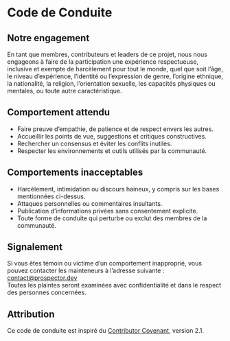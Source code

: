# Code de Conduite

## Notre engagement

En tant que membres, contributeurs et leaders de ce projet, nous nous engageons à faire de la participation une expérience respectueuse, inclusive et exempte de harcèlement pour tout le monde, quel que soit l’âge, le niveau d’expérience, l’identité ou l’expression de genre, l’origine ethnique, la nationalité, la religion, l’orientation sexuelle, les capacités physiques ou mentales, ou toute autre caractéristique.

## Comportement attendu

- Faire preuve d’empathie, de patience et de respect envers les autres.
- Accueillir les points de vue, suggestions et critiques constructives.
- Rechercher un consensus et éviter les conflits inutiles.
- Respecter les environnements et outils utilisés par la communauté.

## Comportements inacceptables

- Harcèlement, intimidation ou discours haineux, y compris sur les bases mentionnées ci-dessus.
- Attaques personnelles ou commentaires insultants.
- Publication d’informations privées sans consentement explicite.
- Toute forme de conduite qui perturbe ou exclut des membres de la communauté.

## Signalement

Si vous êtes témoin ou victime d’un comportement inapproprié, vous pouvez contacter les mainteneurs à l’adresse suivante : contact@prospector.dev  
Toutes les plaintes seront examinées avec confidentialité et dans le respect des personnes concernées.

## Attribution

Ce code de conduite est inspiré du [Contributor Covenant](https://www.contributor-covenant.org), version 2.1.
